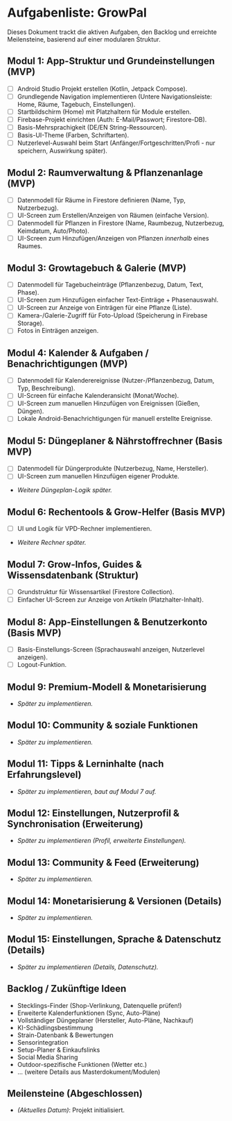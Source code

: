 # Aufgabenliste: GrowPal

Dieses Dokument trackt die aktiven Aufgaben, den Backlog und erreichte Meilensteine, basierend auf einer modularen Struktur.

## Modul 1: App-Struktur und Grundeinstellungen (MVP)
*   [ ] Android Studio Projekt erstellen (Kotlin, Jetpack Compose).
*   [ ] Grundlegende Navigation implementieren (Untere Navigationsleiste: Home, Räume, Tagebuch, Einstellungen).
*   [ ] Startbildschirm (Home) mit Platzhaltern für Module erstellen.
*   [ ] Firebase-Projekt einrichten (Auth: E-Mail/Passwort; Firestore-DB).
*   [ ] Basis-Mehrsprachigkeit (DE/EN String-Ressourcen).
*   [ ] Basis-UI-Theme (Farben, Schriftarten).
*   [ ] Nutzerlevel-Auswahl beim Start (Anfänger/Fortgeschritten/Profi - nur speichern, Auswirkung später).

## Modul 2: Raumverwaltung & Pflanzenanlage (MVP)
*   [ ] Datenmodell für Räume in Firestore definieren (Name, Typ, Nutzerbezug).
*   [ ] UI-Screen zum Erstellen/Anzeigen von Räumen (einfache Version).
*   [ ] Datenmodell für Pflanzen in Firestore (Name, Raumbezug, Nutzerbezug, Keimdatum, Auto/Photo).
*   [ ] UI-Screen zum Hinzufügen/Anzeigen von Pflanzen *innerhalb* eines Raumes.

## Modul 3: Growtagebuch & Galerie (MVP)
*   [ ] Datenmodell für Tagebucheinträge (Pflanzenbezug, Datum, Text, Phase).
*   [ ] UI-Screen zum Hinzufügen einfacher Text-Einträge + Phasenauswahl.
*   [ ] UI-Screen zur Anzeige von Einträgen für eine Pflanze (Liste).
*   [ ] Kamera-/Galerie-Zugriff für Foto-Upload (Speicherung in Firebase Storage).
*   [ ] Fotos in Einträgen anzeigen.

## Modul 4: Kalender & Aufgaben / Benachrichtigungen (MVP)
*   [ ] Datenmodell für Kalenderereignisse (Nutzer-/Pflanzenbezug, Datum, Typ, Beschreibung).
*   [ ] UI-Screen für einfache Kalenderansicht (Monat/Woche).
*   [ ] UI-Screen zum manuellen Hinzufügen von Ereignissen (Gießen, Düngen).
*   [ ] Lokale Android-Benachrichtigungen für manuell erstellte Ereignisse.

## Modul 5: Düngeplaner & Nährstoffrechner (Basis MVP)
*   [ ] Datenmodell für Düngerprodukte (Nutzerbezug, Name, Hersteller).
*   [ ] UI-Screen zum manuellen Hinzufügen eigener Produkte.
*   *Weitere Düngeplan-Logik später.*

## Modul 6: Rechentools & Grow-Helfer (Basis MVP)
*   [ ] UI und Logik für VPD-Rechner implementieren.
*   *Weitere Rechner später.*

## Modul 7: Grow-Infos, Guides & Wissensdatenbank (Struktur)
*   [ ] Grundstruktur für Wissensartikel (Firestore Collection).
*   [ ] Einfacher UI-Screen zur Anzeige von Artikeln (Platzhalter-Inhalt).

## Modul 8: App-Einstellungen & Benutzerkonto (Basis MVP)
*   [ ] Basis-Einstellungs-Screen (Sprachauswahl anzeigen, Nutzerlevel anzeigen).
*   [ ] Logout-Funktion.

## Modul 9: Premium-Modell & Monetarisierung
*   *Später zu implementieren.*

## Modul 10: Community & soziale Funktionen
*   *Später zu implementieren.*

## Modul 11: Tipps & Lerninhalte (nach Erfahrungslevel)
*   *Später zu implementieren, baut auf Modul 7 auf.*

## Modul 12: Einstellungen, Nutzerprofil & Synchronisation (Erweiterung)
*   *Später zu implementieren (Profil, erweiterte Einstellungen).*

## Modul 13: Community & Feed (Erweiterung)
*   *Später zu implementieren.*

## Modul 14: Monetarisierung & Versionen (Details)
*   *Später zu implementieren.*

## Modul 15: Einstellungen, Sprache & Datenschutz (Details)
*   *Später zu implementieren (Details, Datenschutz).*

## Backlog / Zukünftige Ideen
*   Stecklings-Finder (Shop-Verlinkung, Datenquelle prüfen!)
*   Erweiterte Kalenderfunktionen (Sync, Auto-Pläne)
*   Vollständiger Düngeplaner (Hersteller, Auto-Pläne, Nachkauf)
*   KI-Schädlingsbestimmung
*   Strain-Datenbank & Bewertungen
*   Sensorintegration
*   Setup-Planer & Einkaufslinks
*   Social Media Sharing
*   Outdoor-spezifische Funktionen (Wetter etc.)
*   ... (weitere Details aus Masterdokument/Modulen)

## Meilensteine (Abgeschlossen)
*   *(Aktuelles Datum)*: Projekt initialisiert.
